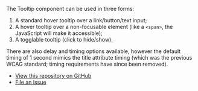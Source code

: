 
The Tooltip component can be used in three forms:

1. A standard hover tooltip over a link/button/text input;
2. A hover tooltip over a non-focusable element (like a `<span>`, the JavaScript will make it accessible);
3. A togglable tooltip (click to hide/show).

There are also delay and timing options available, however the default timing of 1 second mimics the title attribute timing (which was the previous WCAG standard; timing requirements have since been removed).

<ul class="button-group button-group--flush">
	<li><a href="https://github.com/10up/component-library/tree/develop/packages/tooltips">View this repository on GitHub</a></li>
	<li><a href="https://github.com/10up/component-library/issues/new?assignees=&labels=component-tooltip&template=Bug-Report.md">File an issue</a></li>
</ul>
